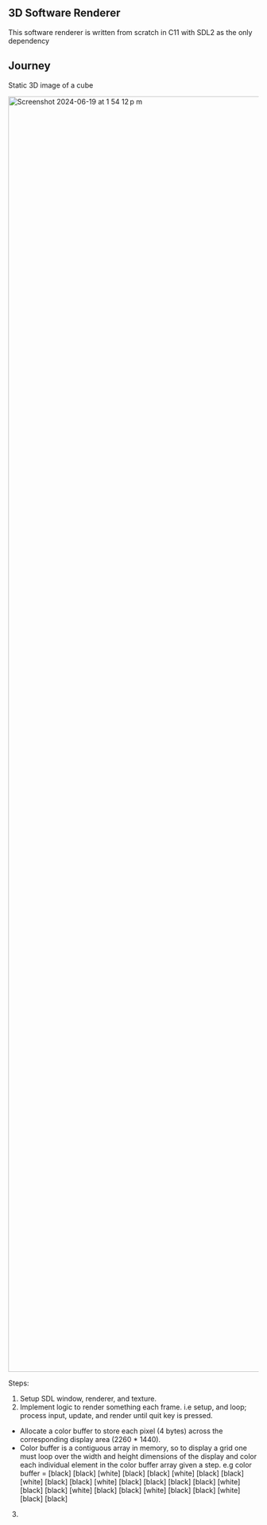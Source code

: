 ## 3D Software Renderer

This software renderer is written from scratch in C11 with SDL2 as the only dependency

## Journey

Static 3D image of a cube

<img width="2560" alt="Screenshot 2024-06-19 at 1 54 12 p m" src="https://github.com/Petergtzz/renderer/assets/100330366/401767c5-0181-4a16-b004-0c42924e0b39">

Steps:
1. Setup SDL window, renderer, and texture.
2. Implement logic to render something each frame. i.e setup, and loop; process input, update, and render until quit key is pressed. 
-  Allocate a color buffer to store each pixel (4 bytes) across the corresponding display area (2260 * 1440).
-  Color buffer is a contiguous array in memory, so to display a grid one must loop over the width and height dimensions of the display and color each individual element in the color buffer array given a step.
   e.g color buffer = [black] [black] [white] [black] [black] [white] [black] [black] [white] [black] [black] [white] [black] [black] 
                      [black] [black] [white] [black] [black] [white] [black] [black] [white] [black] [black] [white] [black] [black]  


3. 
